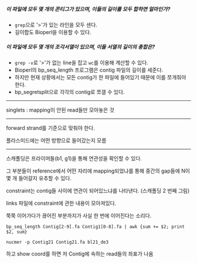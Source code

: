 ##### 이 파일에 모두 몇 개의 콘티그가 있으며, 이들의 길이를 모두 합하면 얼마인가?

- `grep`으로 '>'가 있는 라인을 모두 센다.
- 길이합도 Bioperl을 이용할 수 있다.

##### 이 파일에 모두 몇 개의 조각서열이 있으며, 이들 서열의 길이의 총합은?

- `grep -v`로 '>'가 없는 line을 잡고 `wc`를 이용해 계산할 수 있다.
- Bioperl의 bp_seq_length 프로그램은 contig 파일의 길이를 세준다.
- 하지만 현재 상황에서는 모든 contig가 한 파일에 들어있기 때문에 이를 쪼개줘야 한다.
- bp_segretsplit으로 각각의 contig로 쪼갤 수 있다.

---

singlets : mapping이 안된 read들만 모아놓은 것

---

forward strand를 기준으로 맞춰야 한다.

플라스미드에는 어떤 방향으로 들어갔는지 모름

---

스캐폴딩은 프라이머들(b1, g1)을 통해 연관성을 확인할 수 있다.

그 부분들이 reference에서 어떤 자리에 mapping되었냐를 통해 중간의 gap들에 N이 몇 개 들어갈지 유추할 수 있다.

constraint는 contig들 사이에 연관이 되어있느냐를 나타낸다. (스캐폴딩 2 번째 그림)

links 파일에 constraint에 관한 내용이 모아져있다.

쭉쭉 이어가다가 끊어진 부분까지가 사실 한 번에 이어진다는 소리다.



`bp_seq_length Contig[2-9].fa Contig1[0-8].fa | awk {sum += $2; print $2, sum}`



`nucmer -p Contig21 Contig21.fa bl21_de3`

하고 show coord를 하면 저 Contig에 속하는 read들의 좌표가 나옴

